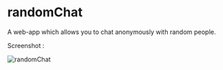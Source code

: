 # randomChat

A web-app which allows you to chat anonymously with random people.

Screenshot :

![randomChat](https://user-images.githubusercontent.com/19255785/62837756-f8621200-bc90-11e9-8665-d50c79b7806b.png)
